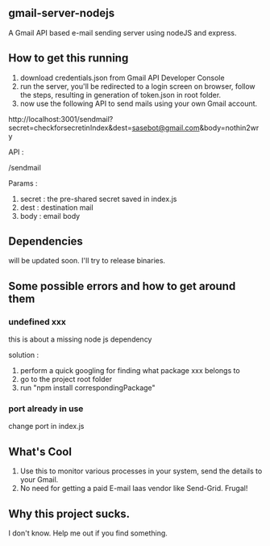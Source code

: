 ## gmail-server-nodejs
A Gmail API based e-mail sending server using nodeJS and express. 

## How to get this running 
1. download credentials.json from Gmail API Developer Console
2. run the server, you'll be redirected to a login screen on browser, follow the steps, resulting in generation of token.json in root folder.
3. now use the following API to send mails using your own Gmail account.

http://localhost:3001/sendmail?secret=checkforsecretinIndex&dest=sasebot@gmail.com&body=nothin2wry


API : 

/sendmail

Params : 
1. secret : the pre-shared secret saved in index.js
2. dest   : destination mail 
3. body   : email body

## Dependencies

will be updated soon. I'll try to release binaries. 

## Some possible errors and how to get around them

### undefined xxx
this is about a missing node js dependency

solution : 
1. perform a quick googling for finding what package xxx belongs to
2. go to the project root folder 
3. run "npm install correspondingPackage"

### port already in use

change port in index.js

## What's Cool
1. Use this to monitor various processes in your system, send the details to your Gmail.
2. No need for getting a paid E-mail Iaas vendor like Send-Grid. Frugal! 

## Why this project sucks.
I don't know. Help me out if you find something.
